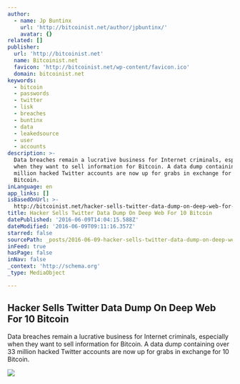 ```yaml
---
author:
  - name: Jp Buntinx
    url: 'http://bitcoinist.net/author/jpbuntinx/'
    avatar: {}
related: []
publisher:
  url: 'http://bitcoinist.net'
  name: Bitcoinist.net
  favicon: 'http://bitcoinist.net/wp-content/favicon.ico'
  domain: bitcoinist.net
keywords:
  - bitcoin
  - passwords
  - twitter
  - lisk
  - breaches
  - buntinx
  - data
  - leakedsource
  - user
  - accounts
description: >-
  Data breaches remain a lucrative business for Internet criminals, especially
  when they want to sell information for Bitcoin. A data dump containing over 33
  million hacked Twitter accounts are now up for grabs in exchange for 10
  Bitcoin.
inLanguage: en
app_links: []
isBasedOnUrl: >-
  http://bitcoinist.net/hacker-sells-twitter-data-dump-on-deep-web-for-10-bitcoin/
title: Hacker Sells Twitter Data Dump On Deep Web For 10 Bitcoin
datePublished: '2016-06-09T14:04:15.588Z'
dateModified: '2016-06-09T09:11:16.357Z'
starred: false
sourcePath: _posts/2016-06-09-hacker-sells-twitter-data-dump-on-deep-web-for-10-bitcoin.md
inFeed: true
hasPage: false
inNav: false
_context: 'http://schema.org'
_type: MediaObject

---
```

<article style=""><h1>Hacker Sells Twitter Data Dump On Deep Web For 10 Bitcoin</h1><p>Data breaches remain a lucrative business for Internet criminals, especially when they want to sell information for Bitcoin. A data dump containing over 33 million hacked Twitter accounts are now up for grabs in exchange for 10 Bitcoin.</p><img src="http://bitcoinist.net/wp-content/uploads/2016/06/Twitter.png" /></article>